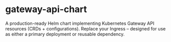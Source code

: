 # gateway-api-chart
A production-ready Helm chart implementing Kubernetes Gateway API resources (CRDs + configurations). Replace your Ingress – designed for use as either a primary deployment or reusable dependency.
